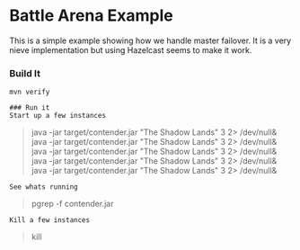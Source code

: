# Battle Arena Example
This is a simple example showing how we handle master failover.  It is a very nieve implementation
but using Hazelcast seems to make it work.

### Build It
```
mvn verify

### Run it
Start up a few instances
```
> java -jar target/contender.jar "The Shadow Lands" 3 2> /dev/null&
> java -jar target/contender.jar "The Shadow Lands" 3 2> /dev/null&
> java -jar target/contender.jar "The Shadow Lands" 3 2> /dev/null&
> java -jar target/contender.jar "The Shadow Lands" 3 2> /dev/null&
> java -jar target/contender.jar "The Shadow Lands" 3 2> /dev/null&
```
See whats running
```
> pgrep -f contender.jar
```
Kill a few instances
```
> kill <pid>
```